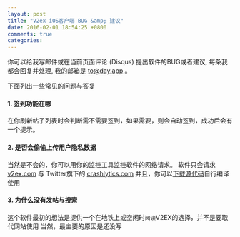 ```yaml
---
layout: post
title: "V2ex iOS客户端 BUG &amp; 建议"
date: 2016-02-01 18:54:25 +0800
comments: true
categories: 
---
```


你可以给我写邮件或在当前页面评论 (Disqus) 提出软件的BUG或者建议, 每条我都会回复并处理,
我的邮箱是 <to@day.app> 。



下面列出一些常见的问题与答复

#### 1. 签到功能在哪

在你刷新帖子列表时会判断需不需要签到，如果需要，则会自动签到，成功后会有一个提示。

#### 2. 是否会偷偷上传用户隐私数据

当然是不会的，你可以用你的监控工具监控软件的网络请求。
软件只会请求 [v2ex.com](v2ex.com)
与 Twitter旗下的 [crashlytics.com](crashlytics.com)
并且，你可以[下载源代码](https://github.com/Finb/V2ex-Swift)自行编译使用

#### 3. 为什么没有发帖与搜索

这个软件最初的想法是提供一个在地铁上或空闲时`阅读`V2EX的选择，并不是要取代网站使用
当然，最主要的原因是还没写 

